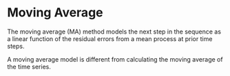 # Moving Average
The moving average (MA) method models the next step in the sequence as a linear function of the residual errors from a mean process at prior time steps.<br>

A moving average model is different from calculating the moving average of the time series.